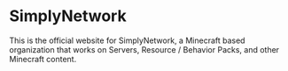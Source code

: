 # SimplyNetwork
This is the official website for SimplyNetwork, a Minecraft based organization that works on Servers, Resource / Behavior Packs, and other Minecraft content.
